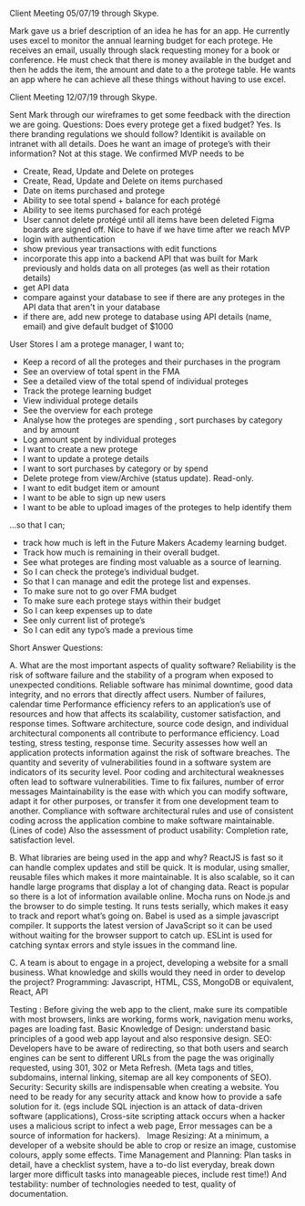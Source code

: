 

Client Meeting 05/07/19 through Skype.

Mark gave us a brief description of an idea he has for an app.
He currently uses excel to monitor the annual learning budget for each protege. He receives an email, usually through slack requesting money for a book or conference. He must check that there is money available in the budget and then he adds the item, the amount and date to a the protege table. He wants an app where he can achieve all these things without having to use excel.


Client Meeting 12/07/19 through Skype.

Sent Mark through our wireframes to get some feedback with the direction we are going.
Questions: Does every protege get a fixed budget? Yes.
Is there branding regulations we should follow? Identikit is available on intranet with all details.
Does he want an image of protege’s with their information? Not at this stage.
We confirmed MVP needs to be
-	Create, Read, Update and Delete on proteges
-	Create, Read, Update and Delete on items purchased
-	Date on items purchased and protege
-	Ability to see total spend + balance for each protégé
-	Ability to see items purchased for each protégé
-	User cannot delete protégé until all items have been deleted
Figma boards are signed off.
Nice to have if we have time after we reach MVP
-   login with authentication
-   show previous year transactions with edit functions
-   incorporate this app into a backend API that was built for Mark previously and holds data on all proteges (as well as their rotation details)
-  get API data
-  compare against your database to see if there are any proteges in the API data that aren't in your database
-  if there are, add new protege to database using API details (name, email) and give default budget of $1000


User Stores
I am a protege manager, I want to;

-   Keep a record of all the proteges and their purchases in the program 
-   See an overview of total spent in the FMA
-   See a detailed view of the total spend of individual proteges
-   Track the protege learning budget
-   View individual protege details
-   See the overview for each protege
-   Analyse how the proteges are spending , sort purchases by category and by amount
-   Log amount spent by individual proteges
-   I want to create a new protege
-   I want to update a protege details
-   I want to sort purchases by category or by spend
-   Delete protege from view/Archive (status update). Read-only.
-   I want to edit budget item or amount
-   I want to be able to sign up new users
-   I want to be able to upload images of the proteges to help identify them

…so that I can;
-   track how much is left in the Future Makers Academy learning budget.
-   Track how much is remaining in their overall budget.
-   See what proteges are finding most valuable as a source of learning.
-   So I can check the protege’s individual budget.
-   So that I can manage and edit the protege list and expenses.
-   To make sure not to go over FMA budget
-   To make sure each protege stays within their budget
-   So I can keep expenses up to date
-   See only current list of protege’s
-   So I can edit any typo’s made a previous time




Short Answer Questions: 

A. What are the most important aspects of quality software?
Reliability is the risk of software failure and the stability of a program when exposed to unexpected conditions. Reliable software has minimal downtime, good data integrity, and no errors that directly affect users.
Number of failures, calendar time
Performance efficiency refers to an application’s use of resources and how that affects its scalability, customer satisfaction, and response times. Software architecture, source code design, and individual architectural components all contribute to performance efficiency.
Load testing, stress testing, response time.
Security assesses how well an application protects information against the risk of software breaches. The quantity and severity of vulnerabilities found in a software system are indicators of its security level. Poor coding and architectural weaknesses often lead to software vulnerabilities.
Time to fix failures, number of error messages
Maintainability is the ease with which you can modify software, adapt it for other purposes, or transfer it from one development team to another. Compliance with software architectural rules and use of consistent coding across the application combine to make software maintainable.
(Lines of code)
Also the assessment of product usability: Completion rate, satisfaction level.






B. What libraries are being used in the app and why?
ReactJS is fast so it can handle complex updates and still be quick. It is modular, using smaller, reusable files which makes it more maintainable. It is also scalable, so it can handle large programs that display a lot of changing data. React is popular so there is a lot of information available online.
Mocha runs on Node.js and the browser to do simple testing. It runs tests serially, which makes it easy to track and report what’s going on.
Babel is used as a simple javascript compiler. It supports the latest version of JavaScript so it can be used without waiting for the browser support to catch up.
ESLint is used for catching syntax errors and style issues in the command line.



C. A team is about to engage in a project, developing a website for a small business. What knowledge and skills would they need in order to develop the project?
Programming: Javascript, HTML, CSS, MongoDB or equivalent, React, API

Testing : Before giving the web app to the client, make sure its compatible with most browsers, links are working, forms work, navigation menu works, pages are loading fast. 
Basic Knowledge of Design: understand basic principles of a good web app layout and also responsive design. 
SEO: Developers have to be aware of redirecting, so that both users and search engines can be sent to different URLs from the page the was originally requested, using 301, 302 or Meta Refresh. (Meta tags and titles, subdomains, internal linking, sitemap are all key components of SEO). 
Security: Security skills are indispensable when creating a website. You need to be ready for any security attack and know how to provide a safe solution for it. (egs include SQL injection is an attack of data-driven software (applications), Cross-site scripting attack occurs when a hacker uses a malicious script to infect a web page, Error messages can be a source of information for hackers).  
Image Resizing: At a minimum, a developer of a website should be able to crop or resize an image, customise colours, apply some effects.
Time Management and Planning: Plan tasks in detail, have a checklist system, have a to-do list everyday, break down larger more difficult tasks into manageable pieces, include rest time!)
And testability: number of technologies needed to test, quality of documentation.



